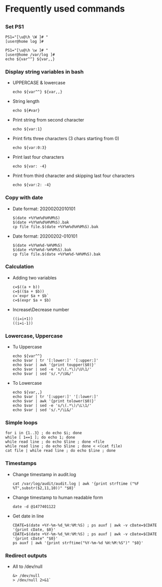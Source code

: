 # Frequently used commands

## 

### Set PS1

    PS1="[\u@\h \W ]# "
    [user@home log ]#
    
    PS1="[\u@\h \w ]# "
    [user@home /var/log ]#
    echo ${var^^} ${var,,}

### Display string variables in bash

- UPPERCASE & lowercase

      echo ${var^^} ${var,,}
  
- String length

      echo ${#var}
  
- Print string from second character

      echo ${var:1}

- Print firts three characters (3 chars starting from 0)

      echo ${var:0:3}

- Print last four characters

      echo ${var: -4}

- Print from third character and skipping last four characters

      echo ${var:2: -4}

### Copy with date

- Date format: 20200202010101

      $(date +%Y%m%d%H%M%S)
      $(date +%Y%m%d%H%M%S).bak
      cp file file.$(date +%Y%m%d%H%M%S).bak

- Date format: 20200202-010101

      $(date +%Y%m%d-%H%M%S)
      $(date +%Y%m%d-%H%M%S).bak
      cp file file.$(date +%Y%m%d-%H%M%S).bak

### Calculation

- Adding two variables

      c=$((a + b))
      c=$(($a + $b))
      c=`expr $a + $b`
      c=$(expr $a + $b)

- Increase\Decrease number

      ((i=i+1))
      ((i=i-1))

### Lowercase, Uppercase
  
- Tu Uppercase

      echo ${var^^} 
      echo $var | tr '[:lower:]' '[:upper:]'
      echo $var | awk '{print toupper($0)}'
      echo $var | sed -e 's/\(.*\)/\U\1/'
      echo $var | sed 's/.*/\U&/'

- To Lowercase

      echo ${var,,}
      echo $var | tr '[:upper:]' '[:lower:]'
      echo $var | awk '{print tolower($0)}'
      echo $var | sed -e 's/\(.*\)/\L\1/'
      echo $var | sed 's/.*/\L&/'

### Simple loops

    for i in {1..3} ; do echo $i; done
    while [ 1==1 ]; do echo 1; done
    while read line ; do echo $line ; done <file
    while read line ; do echo $line ; done < <(cat file)
    cat file | while read line ; do echo $line ; done

### Timestamps

- Change timestamp in audit.log

      cat /var/log/audit/audit.log | awk '{print strftime ("%F %T",substr($2,11,10))" "$0}'

- Change timestamp to human readable form

      date -d @1477401122

- Get date in line

      CDATE=$(date +%Y-%m-%d_%H:%M:%S) ; ps auxf | awk -v cDate=$CDATE '{print cDate, $0}'
      CDATE=$(date +%Y-%m-%d_%H:%M:%S) ; ps auxf | awk -v cDate=$CDATE '{print cDate" "$0}'
      ps auxf | awk '{print strftime("%Y-%m-%d %H:%M:%S")" "$0}'

### Redirect outputs

- All to /dev/null

      &> /dev/null
      > /dev/null 2>&1`
